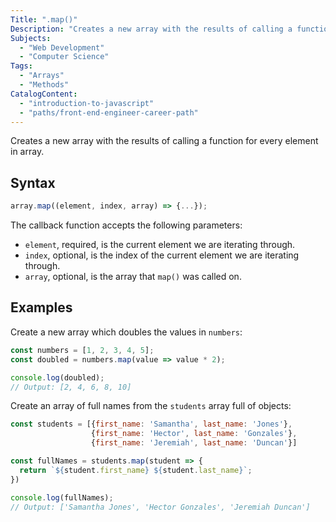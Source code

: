 ```yaml
---
Title: ".map()"
Description: "Creates a new array with the results of calling a function for every element in array."
Subjects:
  - "Web Development"
  - "Computer Science"
Tags:
  - "Arrays"
  - "Methods"
CatalogContent:
  - "introduction-to-javascript"
  - "paths/front-end-engineer-career-path"
---
```




Creates a new array with the results of calling a function for every element in array.

## Syntax

```js
array.map((element, index, array) => {...});
```

The callback function accepts the following parameters:

- `element`, required, is the current element we are iterating through.
- `index`, optional, is the index of the current element we are iterating through.
- `array`, optional, is the array that `map()` was called on.

## Examples

Create a new array which doubles the values in `numbers`:

```js
const numbers = [1, 2, 3, 4, 5];
const doubled = numbers.map(value => value * 2);

console.log(doubled);
// Output: [2, 4, 6, 8, 10]
```

Create an array of full names from the `students` array full of objects:

```js
const students = [{first_name: 'Samantha', last_name: 'Jones'}, 
                  {first_name: 'Hector', last_name: 'Gonzales'}, 
                  {first_name: 'Jeremiah', last_name: 'Duncan'}]

const fullNames = students.map(student => {
  return `${student.first_name} ${student.last_name}`;
})

console.log(fullNames);
// Output: ['Samantha Jones', 'Hector Gonzales', 'Jeremiah Duncan']
```
